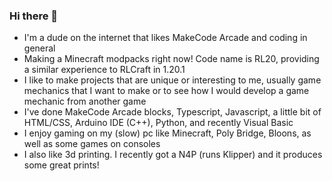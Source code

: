 ### Hi there 👋

- I'm a dude on the internet that likes MakeCode Arcade and coding in general
- Making a Minecraft modpacks right now! Code name is RL20, providing a similar experience to RLCraft in 1.20.1
- I like to make projects that are unique or interesting to me, usually game mechanics that I want to make or to see how I would develop a game mechanic from another game
- I've done MakeCode Arcade blocks, Typescript, Javascript, a little bit of HTML/CSS, Arduino IDE (C++), Python, and recently Visual Basic
- I enjoy gaming on my (slow) pc like Minecraft, Poly Bridge, Bloons, as well as some games on consoles
- I also like 3d printing. I recently got a N4P (runs Klipper) and it produces some great prints! 
